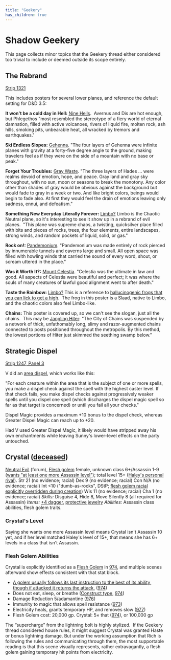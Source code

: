 ```yaml
---
title: "Geekery"
has_children: true
---
```

# Shadow Geekery

This page collects minor topics that the Geekery thread either considered too trivial to include or deemed outside its scope entirely.

## The Rebrand

[Strip 1321](https://www.giantitp.com/comics/oots1321.html)

This includes posters for several lower planes, and reference the default setting for D&D 3.5:

**It won't be a cold day in Hell:** [Nine Hells](https://forgottenrealms.fandom.com/wiki/Baator).  Avernus and Dis are hot enough, but Phlegethos "most resembled the stereotype of a fiery world of eternal damnation, filled with active volcanoes, rivers of liquid fire, molten rock, ash hills, smoking pits, unbearable heat, all wracked by tremors and earthquakes."

**Ski Endless Slopes:** [Gehenna](https://forgottenrealms.fandom.com/wiki/Gehenna). "The four layers of Gehenna were infinite planes with gravity at a forty-five degree angle to the ground, making travelers feel as if they were on the side of a mountain with no base or peak."

**Forget Your Troubles:** [Gray Waste](https://forgottenrealms.fandom.com/wiki/Gray_Waste). "The three layers of Hades ... were realms devoid of emotion, hope, and peace. Gray land and gray sky throughout, with no sun, moon or seasons to break the monotony. Any color other than shades of gray would be obvious against the background but would fade to gray in a week or two. And like bright colors, beings would begin to fade also. At first they would feel the drain of emotions leaving only sadness, ennui, and defeatism."

**Something New Everyday Literally Forever:** [Limbo?](https://forgottenrealms.fandom.com/wiki/Limbo) Limbo is the Chaotic Neutral plane, so it's interesting to see it show up in a rebrand of evil planes.  "This plane was supreme chaos, a twisting, quicksilver place filled with bits and pieces of rocks, trees, the four elements, entire landscapes, strong winds, and random pockets of liquid, solid, or gas."

**Rock on!:** [Pandemonium](https://forgottenrealms.fandom.com/wiki/Pandemonium). "Pandemonium was made entirely of rock pierced by innumerable tunnels and caverns large and small. All open space was filled with howling winds that carried the sound of every word, shout, or scream uttered in the place."

**Was it Worth It?:** [Mount Celestia](https://forgottenrealms.fandom.com/wiki/Mount_Celestia). "Celestia was the ultimate in law and good. All aspects of Celestia were beautiful and perfect; it was where the souls of many creatures of lawful good alignment went to after death."

**Taste the Rainbow:** [Limbo?](https://forgottenrealms.fandom.com/wiki/Limbo) This is a reference to [hallucinogenic frogs that you can lick to get a high](https://en.wikipedia.org/wiki/Colorado_River_toad).  The frog in this poster is a Slaad, native to Limbo, and the chaotic colors also feel Limbo-like.

**Chains:** This poster is covered up, so we can't see the slogan, just all the chains.  This may be [Jangling Hiter](https://forgottenrealms.fandom.com/wiki/Jangling_Hiter): "The City of Chains was suspended by a network of thick, unfathomably long, slimy and razor-augmented chains connected to posts positioned throughout the metropolis. By this method, the lowest portions of Hiter just skimmed the seething swamp below."

## Strategic Dispel

[Strip 1247, Panel 3](https://www.giantitp.com/comics/oots1247.html)

V did an [area dispel](https://www.d20srd.org/srd/spells/dispelMagic.htm), which works like this:

"For each creature within the area that is the subject of one or more spells, you make a dispel check against the spell with the highest caster level. If that check fails, you make dispel checks against progressively weaker spells until you dispel one spell (which discharges the dispel magic spell so far as that target is concerned) or until you fail all your checks."

Dispel Magic provides a maximum +10 bonus to the dispel check, whereas Greater Dispel Magic can reach up to +20.&#x20;

Had V used Greater Dispel Magic, it likely would have stripped away his own enchantments while leaving Sunny's lower-level effects on the party untouched.

## Crystal ([deceased](https://www.giantitp.com/comics/oots0981.html))

[Neutral Evil](https://forums.giantitp.com/showsinglepost.php?p=15667889&postcount=57) (forum), [Flesh golem](https://www.d20srd.org/srd/monsters/golem.htm) female, unknown class 6+/Assassin 1-9 ([wants "at least one more Assassin level"](https://www.giantitp.com/comics/oots0613.html)); total level 15+ ([Haley's personal rival](https://www.giantitp.com/comics/oots0581.html)).
Str 21 (no evidence; racial)
Dex 9 (no evidence; racial)
Con N/A (no evidence; racial)
Int <10 ("dumb-as-rocks", DStP; [flesh golem racial explicitly overridden during creation](https://www.giantitp.com/comics/oots0980.html))
Wis 11 (no evidence; racial)
Cha 1 (no evidence; racial)
*Skills:* Disguise 4, Hide 8, Move Silently 8 (all required for Assassin)
*Items:* [+4 dagger](https://www.giantitp.com/comics/oots0607.html), [protective jewelry](https://www.giantitp.com/comics/oots0648.html)
*Abilities:* Assassin class abilities, flesh golem traits.

### Crystal's Level

Saying she wants one more Assassin level means Crystal isn't Assassin 10 yet, and if her level matched Haley's level of 15+, that means she has 6+ levels in a class that isn't Assassin.

### Flesh Golem Abilities

Crystal is explicitly identified as a [Flesh Golem](https://www.d20srd.org/srd/monsters/golem.htm) in [974](https://www.giantitp.com/comics/oots0974.html), and multiple scenes afterward show effects consistent with that stat block.

* [A golem usually follows its last instruction to the best of its ability, though if attacked it returns the attack.](https://www.d20srd.org/srd/monsters/golem.htm) ([974](https://www.giantitp.com/comics/oots0974.html))
* Does not eat, sleep, or breathe ([Construct type](https://www.d20srd.org/srd/typesSubtypes.htm), [974](https://www.giantitp.com/comics/oots0974.html))
* Damage Reduction 5/adamantine ([976](https://www.giantitp.com/comics/oots0976.html))
* Immunity to magic that allows spell resistance ([973](https://www.giantitp.com/comics/oots0973.html))
* Electricity heals, grants temporary HP, and removes slow ([977](https://www.giantitp.com/comics/oots0977.html))
* Flesh Golem cost: 20,000 gp. Crystal: 5× that ([974](https://www.giantitp.com/comics/oots0974.html)), or 100,000 gp

The “supercharge” from the lightning bolt is highly stylized.  If the Geekery thread considered house rules, it might suggest Crystal was granted Haste or bonus lightning damage. But under the working assumption that Rich is following the rules and communicating through them, the most supportable reading is that this scene visually represents, rather extravagantly, a flesh golem gaining temporary hit points from electricity.
